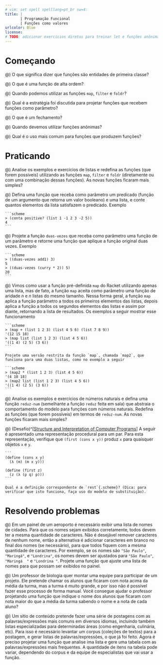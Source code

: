 ```yaml
---
# vim: set spell spelllang=pt_br sw=4:
title: |
       | Programação Funcional
       | Funções como valores
urlcolor: Blue
license:
# TODO: adicionar exercícios diretos para treinar let e funções anônimas?
---
```


# Começando

@) O que significa dizer que funções são entidades de primeira classe?

@) O que é uma função de alta ordem?

@) Quando podemos utilizar as funções `map`, `filter` e `foldr`?

@) Qual é a estratégia foi discutida para projetar funções que recebem funções como parâmetro?

@) O que é um fechamento?

@) Quando devemos utilizar funções anônimas?

@) Qual é o uso mais comum para funções que produzem funções?


# Praticando

@) Analise os exemplos e exercícios de listas e redefina as funções (que forem possíveis) utilizando as funções `map`, `filter` e `foldr` (diretamente ou com uma combinação dessas funções). As novas funções ficaram mais simples?

@) Defina uma função que receba como parâmetro um predicado (função de um argumento que retorna um valor booleano) e uma lista, e conte quantos elementos da lista satisfazem o predicado. Exemplo

    ```scheme
    > (conta positive? (list 1 -1 2 3 -2 5))
    4
    ```

@) Projete a função `duas-vezes` que receba como parâmetro uma função de um parâmetro e retorne uma função que aplique a função original duas vezes. Exemplo

    ```scheme
    > ((duas-vezes add1) 3)
    5
    > ((duas-vezes (curry * 2)) 5)
    20
    ```

@) Vimos como usar a função pré-definida `map` do Racket utilizando apenas uma lista, mas de fato, a função `map` aceita como parâmetro uma função de aridade $n$ e $n$ listas do mesmo tamanho. Nessa forma geral, a função `map` aplica a função parâmetro a todos os primeiros elementos das listas, depois aplica a função a todos os segundos elementos das listas e assim por diante, retornando a lista de resultados. Os exemplos a seguir mostrar esse funcionamento

    ```scheme
    > (map + (list 1 2 3) (list 4 5 6) (list 7 8 9))
    '(12 15 18)
    > (map list (list 1 2 3) (list 4 5 6))
    '((1 4) (2 5) (3 6))
    ```

    Projete uma versão restrita da função `map`, chamada `map2`, que funciona para uma duas listas, como no exemplo a seguir

    ```scheme
    > (map2 * (list 1 2 3) (list 4 5 6))
    '(4 10 18)
    > (map2 list (list 1 2 3) (list 4 5 6))
    '((1 4) (2 5) (3 6))
    ```


@) Analise os exemplos e exercícios de números naturais e defina uma função `reduz-num` (semelhante a função `reduz` feita em sala) que abstraia o comportamento do modelo para funções com números naturais. Redefina as funções (que forem possíveis) em termos de `reduz-num`. As novas funções ficaram mais simples?

@) (Desafio)^[[Structure and Interpretation of Computer Programs](https://mitpress.mit.edu/sicp/)] A seguir é apresentado uma representação procedural para um par. Para esta representação, verifique que `(first (cons x y))` produz `x` para quaisquer objetos `x` e `y`.

    ```
    (define (cons x y)
      (λ (m) (m x y)))

    (define (first z)
      (z (λ (p q) p)))
    ```

    Qual é a definição correspondente de `rest`{.scheme}? (Dica: para verificar que isto funciona, faça uso do modelo de substituição).


# Resolvendo problemas

@) Em um painel de um aeroporto é necessário exibir uma lista de nomes de cidades. Para que os nomes sejam exibidos corretamente, todos devem ter a mesma quantidade de caracteres. Não é desejável remover caracteres de nenhum nome, então a alternativa é adicionar caracteres em branco no final dos nomes (se necessário), para que todos fiquem com a mesma quantidade de caracteres. Por exemplo, se os nomes são `"São Paulo"`, `"Maringá"`, e `"Londrina"`, os nomes devem ser ajustados para `"São Paulo"`, `"Maringá  "` e `"Londrina "`. Projete uma função que ajuste uma lista de nomes para que possam ser exibidos no painel.

@) Um professor de biologia quer montar uma equipe para participar de um projeto. Ele pretende chamar os alunos que ficaram com nota acima da média da turma, mas a turma é muito grande, e por isso não é possível fazer esse processo de forma manual. Você consegue ajudar o professor projetando uma função que indique o nome dos alunos que ficaram com nota maior do que a média da turma sabendo o nome e a nota de cada aluno?

@) Um sítio de conteúdo pretende fazer uma série de postagens com as palavras/expressões mais comuns em diversos idiomas, incluindo também listas especializadas para determinadas áreas (como engenharia, culinária, etc). Para isso é necessário levantar um corpus (coleções de textos) para a postagem, e gerar listas de palavras/expressões, o que já foi feito. Agora é preciso projetar uma função que analise ima lista e gere uma tabela com as palavras/expressões mais frequentes. A quantidade de itens na tabela pode variar, dependendo do corpus e da equipe de especialistas que vai usar a função.
